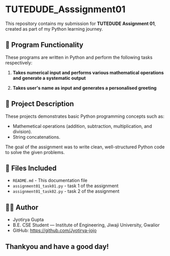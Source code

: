 # TUTEDUDE_Asssignment01

This repository contains my submission for **TUTEDUDE Assignment 01**, created as part of my Python learning journey.

## 🧠 Program Functionality
These programs are written in Python and perform the following tasks respectively:

1. **Takes numerical input and performs various mathematical operations and generate a systematic output**

2. **Takes user's name as input and generates a personalised greeting**

## 📝 Project Description
These projects demonstrates basic Python programming concepts such as:
- Mathemetical operations (addition, subtraction, multiplication, and division).
- String concatenations.

The goal of the assignment was to write clean, well-structured Python code to solve the given problems.

## 📂 Files Included
- `README.md` - This documentation file
- `assignment01_task01.py` - task 1 of the assignment
- `assignment01_task02.py` - task 2 of the assignment

## 👨‍💻 Author
- Jyotirya Gupta
- B.E. CSE Student — Institute of Engineering, Jiwaji University, Gwalior
- GitHub: https://github.com/Jyotirya-jojo

## Thankyou and have a good day!
